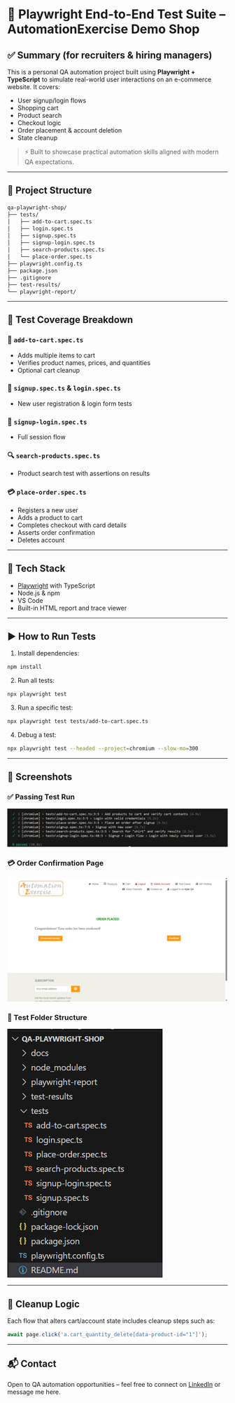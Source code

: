 # 🛒 Playwright End-to-End Test Suite – AutomationExercise Demo Shop

## ✅ Summary (for recruiters & hiring managers)

This is a personal QA automation project built using **Playwright + TypeScript** to simulate real-world user interactions on an e-commerce website. It covers:
- User signup/login flows
- Shopping cart
- Product search
- Checkout logic
- Order placement & account deletion
- State cleanup

> ⚡ Built to showcase practical automation skills aligned with modern QA expectations.

---

## 📂 Project Structure

```
qa-playwright-shop/
├── tests/
│   ├── add-to-cart.spec.ts
│   ├── login.spec.ts
│   ├── signup.spec.ts
│   ├── signup-login.spec.ts
│   ├── search-products.spec.ts
│   └── place-order.spec.ts
├── playwright.config.ts
├── package.json
├── .gitignore
├── test-results/
└── playwright-report/
```

---

## 🧪 Test Coverage Breakdown

### 🛒 `add-to-cart.spec.ts`
- Adds multiple items to cart
- Verifies product names, prices, and quantities
- Optional cart cleanup

### 🔐 `signup.spec.ts` & `login.spec.ts`
- New user registration & login form tests

### 🔁 `signup-login.spec.ts`
- Full session flow

### 🔍 `search-products.spec.ts`
- Product search test with assertions on results

### 💳 `place-order.spec.ts`
- Registers a new user
- Adds a product to cart
- Completes checkout with card details
- Asserts order confirmation
- Deletes account

---

## 🧰 Tech Stack
- [Playwright](https://playwright.dev) with TypeScript
- Node.js & npm
- VS Code
- Built-in HTML report and trace viewer

---

## ▶️ How to Run Tests

1. Install dependencies:
```bash
npm install
```

2. Run all tests:
```bash
npx playwright test
```

3. Run a specific test:
```bash
npx playwright test tests/add-to-cart.spec.ts
```

4. Debug a test:
```bash
npx playwright test --headed --project=chromium --slow-mo=300
```

---

## 📸 Screenshots

### ✅ Passing Test Run

![Test Pass](docs/test-pass.png)

### 💳 Order Confirmation Page

![Order Confirmation](docs/confirmation.png)

### 🧪 Test Folder Structure

![Test Files](docs/test-folder.png)

---

## 🧼 Cleanup Logic

Each flow that alters cart/account state includes cleanup steps such as:
```ts
await page.click('a.cart_quantity_delete[data-product-id="1"]');
```

---

## 📬 Contact

Open to QA automation opportunities – feel free to connect on [LinkedIn](https://www.linkedin.com/in/kyler-peasnall/) or message me here.
